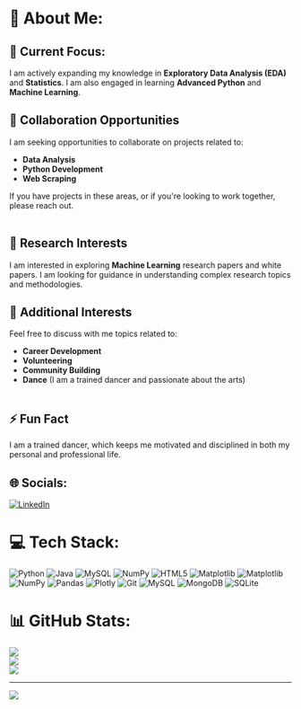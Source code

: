 # 💫 About Me:
## 🔭 Current Focus:
I am actively expanding my knowledge in **Exploratory Data Analysis (EDA)** and **Statistics**. I am also engaged in learning **Advanced Python** and **Machine Learning**.<br>

## 👯 Collaboration Opportunities
I am seeking opportunities to collaborate on projects related to:
- **Data Analysis**
- **Python Development**
- **Web Scraping**

If you have projects in these areas, or if you're looking to work together, please reach out.<br><br>

## 🤝 Research Interests
I am interested in exploring **Machine Learning** research papers and white papers. I am looking for guidance in understanding complex research topics and methodologies.<br>

## 💭 Additional Interests
Feel free to discuss with me topics related to:
- **Career Development**
- **Volunteering**
- **Community Building**
- **Dance** (I am a trained dancer and passionate about the arts)<br><br>

## ⚡ Fun Fact
I am a trained dancer, which keeps me motivated and disciplined in both my personal and professional life. <br>

## 🌐 Socials:
[![LinkedIn](https://img.shields.io/badge/LinkedIn-%230077B5.svg?logo=linkedin&logoColor=white)](https://linkedin.com/in/jaya-sravani-k) 

# 💻 Tech Stack:
![Python](https://img.shields.io/badge/python-3670A0?style=for-the-badge&logo=python&logoColor=ffdd54) ![Java](https://img.shields.io/badge/java-%23ED8B00.svg?style=for-the-badge&logo=openjdk&logoColor=white) ![MySQL](https://img.shields.io/badge/mysql-4479A1.svg?style=for-the-badge&logo=mysql&logoColor=white) ![NumPy](https://img.shields.io/badge/numpy-%23013243.svg?style=for-the-badge&logo=numpy&logoColor=white) ![HTML5](https://img.shields.io/badge/html5-%23E34F26.svg?style=for-the-badge&logo=html5&logoColor=white) ![Matplotlib](https://img.shields.io/badge/Matplotlib-%23ffffff.svg?style=for-the-badge&logo=Matplotlib&logoColor=black) ![Matplotlib](https://img.shields.io/badge/Matplotlib-%23ffffff.svg?style=for-the-badge&logo=Matplotlib&logoColor=black) ![NumPy](https://img.shields.io/badge/numpy-%23013243.svg?style=for-the-badge&logo=numpy&logoColor=white) ![Pandas](https://img.shields.io/badge/pandas-%23150458.svg?style=for-the-badge&logo=pandas&logoColor=white) ![Plotly](https://img.shields.io/badge/Plotly-%233F4F75.svg?style=for-the-badge&logo=plotly&logoColor=white) ![Git](https://img.shields.io/badge/git-%23F05033.svg?style=for-the-badge&logo=git&logoColor=white) ![MySQL](https://img.shields.io/badge/mysql-4479A1.svg?style=for-the-badge&logo=mysql&logoColor=white) ![MongoDB](https://img.shields.io/badge/MongoDB-%234ea94b.svg?style=for-the-badge&logo=mongodb&logoColor=white) ![SQLite](https://img.shields.io/badge/sqlite-%2307405e.svg?style=for-the-badge&logo=sqlite&logoColor=white)
# 📊 GitHub Stats:
![](https://github-readme-stats.vercel.app/api?username=kjayasravani&theme=dark&hide_border=false&include_all_commits=true&count_private=false)<br/>
![](https://github-readme-streak-stats.herokuapp.com/?user=kjayasravani&theme=dark&hide_border=false)<br/>
![](https://github-readme-stats.vercel.app/api/top-langs/?username=kjayasravani&theme=dark&hide_border=false&include_all_commits=true&count_private=false&layout=compact)

---
[![](https://visitcount.itsvg.in/api?id=kjayasravani&icon=0&color=0)](https://visitcount.itsvg.in)

<!-- Proudly created with GPRM ( https://gprm.itsvg.in ) -->
